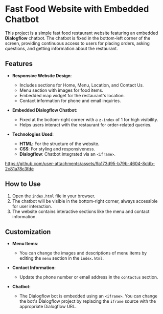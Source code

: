 # Fast Food Website with Embedded Chatbot

This project is a simple fast food restaurant website featuring an embedded **Dialogflow** chatbot. The chatbot is fixed in the bottom-left corner of the screen, providing continuous access to users for placing orders, asking questions, and getting information about the restaurant.

## Features

- **Responsive Website Design**: 
  - Includes sections for Home, Menu, Location, and Contact Us.
  - Menu section with images for food items.
  - Embedded map widget for the restaurant's location.
  - Contact information for phone and email inquiries.
  
- **Embedded Dialogflow Chatbot**:
  - Fixed at the bottom-right corner with a `z-index` of 1 for high visibility.
  - Helps users interact with the restaurant for order-related queries.

- **Technologies Used**:
  - **HTML**: For the structure of the website.
  - **CSS**: For styling and responsiveness.
  - **Dialogflow**: Chatbot integrated via an `<iframe>`.

https://github.com/user-attachments/assets/9a173d95-b79b-4604-8ddb-2c81a78c3fde

## How to Use

1. Open the `index.html` file in your browser.
2. The chatbot will be visible in the bottom-right corner, always accessible for user interaction.
3. The website contains interactive sections like the menu and contact information.

## Customization

- **Menu Items**: 
  - You can change the images and descriptions of menu items by editing the `menu` section in the `index.html`.
  
- **Contact Information**: 
  - Update the phone number or email address in the `contactus` section.

- **Chatbot**: 
  - The Dialogflow bot is embedded using an `<iframe>`. You can change the bot's Dialogflow project by replacing the `iframe` source with the appropriate Dialogflow URL.



